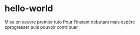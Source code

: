 # hello-world
Mise en oeuvre premier tuto
Pour l'instant débutant mais espère pprogresser
puis pouvoir contribuer
